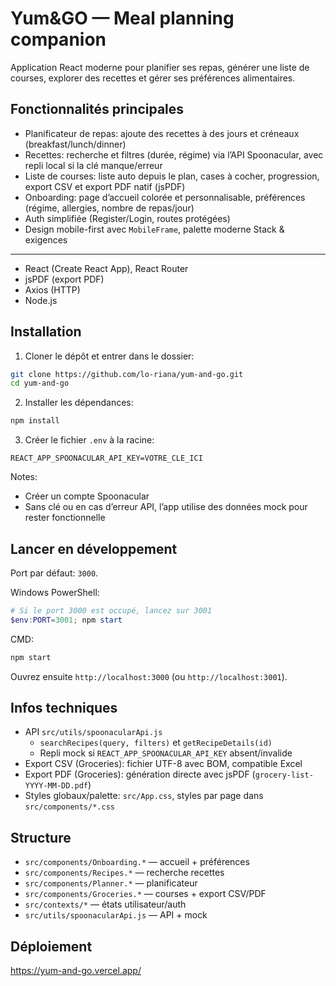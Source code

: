 Yum&GO — Meal planning companion
================================

Application React moderne pour planifier ses repas, générer une liste de courses, explorer des recettes et gérer ses préférences alimentaires.

Fonctionnalités principales
---------------------------
- Planificateur de repas: ajoute des recettes à des jours et créneaux (breakfast/lunch/dinner)
- Recettes: recherche et filtres (durée, régime) via l’API Spoonacular, avec repli local si la clé manque/erreur
- Liste de courses: liste auto depuis le plan, cases à cocher, progression, export CSV et export PDF natif (jsPDF)
- Onboarding: page d’accueil colorée et personnalisable, préférences (régime, allergies, nombre de repas/jour)
- Auth simplifiée (Register/Login, routes protégées) 
- Design mobile-first avec `MobileFrame`, palette moderne 
Stack & exigences
-----------------
- React (Create React App), React Router
- jsPDF (export PDF)
- Axios (HTTP)
- Node.js 

Installation
------------
1) Cloner le dépôt et entrer dans le dossier:
```bash
git clone https://github.com/lo-riana/yum-and-go.git
cd yum-and-go
```
2) Installer les dépendances:
```bash
npm install
```
3) Créer le fichier `.env` à la racine:
```dotenv
REACT_APP_SPOONACULAR_API_KEY=VOTRE_CLE_ICI
```
Notes:
- Créer un compte Spoonacular
- Sans clé ou en cas d’erreur API, l’app utilise des données mock pour rester fonctionnelle

Lancer en développement
----------------------
Port par défaut: `3000`.

Windows PowerShell:
```powershell
# Si le port 3000 est occupé, lancez sur 3001
$env:PORT=3001; npm start
```
CMD:
```bash
npm start
```
Ouvrez ensuite `http://localhost:3000` (ou `http://localhost:3001`).


Infos techniques
----------------
- API `src/utils/spoonacularApi.js`
  - `searchRecipes(query, filters)` et `getRecipeDetails(id)`
  - Repli mock si `REACT_APP_SPOONACULAR_API_KEY` absent/invalide
- Export CSV (Groceries): fichier UTF-8 avec BOM, compatible Excel
- Export PDF (Groceries): génération directe avec jsPDF (`grocery-list-YYYY-MM-DD.pdf`)
- Styles globaux/palette: `src/App.css`, styles par page dans `src/components/*.css`

Structure
---------
- `src/components/Onboarding.*` — accueil + préférences
- `src/components/Recipes.*` — recherche recettes
- `src/components/Planner.*` — planificateur
- `src/components/Groceries.*` — courses + export CSV/PDF
- `src/contexts/*` — états utilisateur/auth
- `src/utils/spoonacularApi.js` — API + mock

Déploiement
---------
https://yum-and-go.vercel.app/
